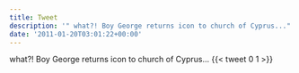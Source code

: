 ```yaml
---
title: Tweet
description: '" what?! Boy George returns icon to church of Cyprus..."'
date: '2011-01-20T03:01:22+00:00'
---
```

 what?! Boy George returns icon to church of Cyprus...
      {{< tweet 0 1 >}}
    
